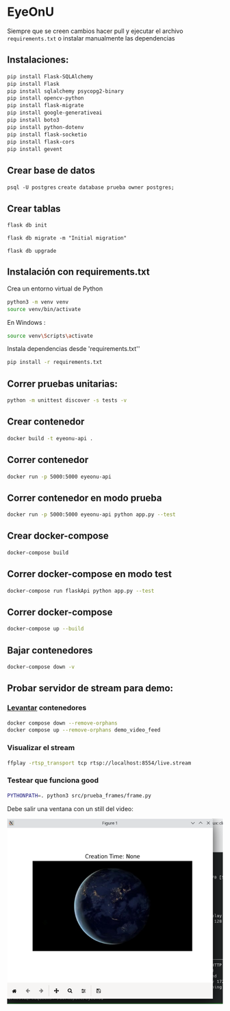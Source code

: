 # EyeOnU


Siempre que se creen cambios hacer pull y ejecutar el archivo `requirements.txt` o instalar manualmente las dependencias 

## Instalaciones:

```bash 
pip install Flask-SQLAlchemy
pip install Flask
pip install sqlalchemy psycopg2-binary
pip install opencv-python
pip install flask-migrate
pip install google-generativeai
pip install boto3
pip install python-dotenv
pip install flask-socketio
pip install flask-cors
pip install gevent
```

## Crear base de datos
`psql -U postgres`
`create database prueba owner postgres;`

## Crear tablas
```
flask db init
```
```
flask db migrate -m "Initial migration"
```
```
flask db upgrade
```
## Instalación con requirements.txt
Crea un entorno virtual de Python
```bash 
python3 -m venv venv
source venv/bin/activate
```
En Windows :
```bash 
source venv\Scripts\activate
```
Instala dependencias desde 'requirements.txt''
```bash
pip install -r requirements.txt
```

## Correr pruebas unitarias: 
```bash 
python -m unittest discover -s tests -v
```

## Crear contenedor
```bash
docker build -t eyeonu-api .
```

## Correr contenedor
```bash
docker run -p 5000:5000 eyeonu-api
```

## Correr contenedor en modo prueba
```bash
docker run -p 5000:5000 eyeonu-api python app.py --test
```
## Crear docker-compose
```bash
docker-compose build
```
## Correr docker-compose en modo test
```bash
docker-compose run flaskApi python app.py --test
```

## Correr docker-compose 
```bash
docker-compose up --build
```

## Bajar contenedores 
```bash
docker-compose down -v
```

## Probar servidor de stream para demo:

### [Levantar](https://stackoverflow.com/questions/26999595/what-steps-are-needed-to-stream-rtsp-from-ffmpeg) contenedores

```bash
docker compose down --remove-orphans
docker compose up --remove-orphans demo_video_feed
```

### Visualizar el stream

```bash
ffplay -rtsp_transport tcp rtsp://localhost:8554/live.stream
```

### Testear que funciona good

```bash
PYTHONPATH=. python3 src/prueba_frames/frame.py
```
Debe salir una ventana con un still del video:

![Sample still](test_stream/sample_still.png "Prueba exitosa")
